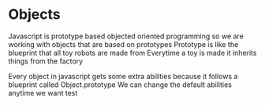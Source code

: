# Objects
Javascript is prototype based objected oriented programming so we are working with objects that are based on prototypes
Prototype is like the blueprint that all toy robots are made from
Everytime a toy is made it inherits things from the factory

Every object in javascript gets some extra abilities because it follows a blueprint called Object.prototype
We can change the default abilities anytime we want
test